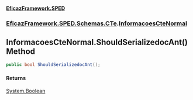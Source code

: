 #### [EficazFramework.SPED](EficazFrameworkSPED.md 'EficazFramework SPED')
### [EficazFramework.SPED.Schemas.CTe](EficazFramework.SPED.Schemas.CTe.md 'EficazFramework.SPED.Schemas.CTe').[InformacoesCteNormal](EficazFramework.SPED.Schemas.CTe/InformacoesCteNormal.md 'EficazFramework.SPED.Schemas.CTe.InformacoesCteNormal')

## InformacoesCteNormal.ShouldSerializedocAnt() Method

```csharp
public bool ShouldSerializedocAnt();
```

#### Returns
[System.Boolean](https://docs.microsoft.com/en-us/dotnet/api/System.Boolean 'System.Boolean')